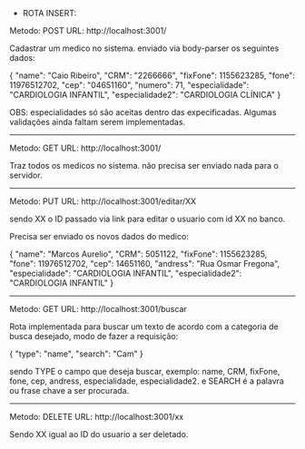 - ROTA INSERT:

Metodo: POST
URL: http://localhost:3001/

Cadastrar um medico no sistema.
enviado via body-parser os seguintes dados:

{
"name": "Caio Ribeiro",
"CRM": "2266666",
"fixFone": 1155623285,
"fone": 11976512702,
"cep": "04651160",
"numero": 71,
"especialidade": "CARDIOLOGIA INFANTIL",
"especialidade2": "CARDIOLOGIA CLÍNICA"
}

OBS: especialidades só são aceitas dentro das expecificadas.
Algumas validações ainda faltam serem implementadas.

---

Metodo: GET
URL: http://localhost:3001/

Traz todos os medicos no sistema.
não precisa ser enviado nada para o servidor.

---

Metodo: PUT
URL: http://localhost:3001/editar/XX

sendo XX o ID passado via link para editar o usuario com id XX no banco.

Precisa ser enviado os novos dados do medico:

{
"name": "Marcos Aurelio",
"CRM": 5051122,
"fixFone": 1155623285,
"fone": 11976512702,
"cep": 14651160,
"andress": "Rua Osmar Fregona",
"especialidade": "CARDIOLOGIA INFANTIL",
"especialidade2": "CARDIOLOGIA INFANTIL"
}

---

Metodo: GET
URL: http://localhost:3001/buscar

Rota implementada para buscar um texto de acordo com a categoria de busca desejado, modo de fazer a requisição:

{
"type": "name",
"search": "Cam"
}

sendo TYPE o campo que deseja buscar, exemplo: name, CRM, fixFone, fone, cep, andress, especialidade, especialidade2.
e SEARCH é a palavra ou frase chave a ser procurada.

---

Metodo: DELETE
URL: http://localhost:3001/xx

Sendo XX igual ao ID do usuario a ser deletado.
